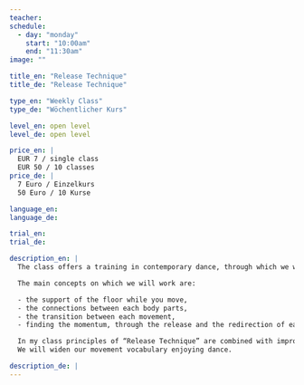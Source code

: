 ```yaml
---
teacher:
schedule:
  - day: "monday"
    start: "10:00am"
    end: "11:30am"
image: ""

title_en: "Release Technique"
title_de: "Release Technique"

type_en: "Weekly Class"
type_de: "Wöchentlicher Kurs"

level_en: open level
level_de: open level

price_en: |
  EUR 7 / single class  
  EUR 50 / 10 classes
price_de: |
  7 Euro / Einzelkurs  
  50 Euro / 10 Kurse

language_en:
language_de:

trial_en:
trial_de:

description_en: |
  The class offers a training in contemporary dance, through which we will gradually prepare our body for moving, working on the release of the tensions in the muscles and on the opening of the joints.

  The main concepts on which we will work are:

  - the support of the floor while you move,
  - the connections between each body parts,
  - the transition between each movement,
  - finding the momentum, through the release and the redirection of each body part, to then be able to connect the movement into the space, creating dynamic.

  In my class principles of “Release Technique” are combined with improvisational tasks that brings you in a constant state of  availability and openness. Everyday our body is different, our sensations through the body are different. For this reason, in the class, much importance is given to the physical listening of the body: we will start from the warming up that allows ourself to connect inside and with the architecture of our specific body, in his tissues, bones and articulations.Then we will collect all those elements ending with a movement phrase.
  We will widen our movement vocabulary enjoying dance.

description_de: |
---
```


